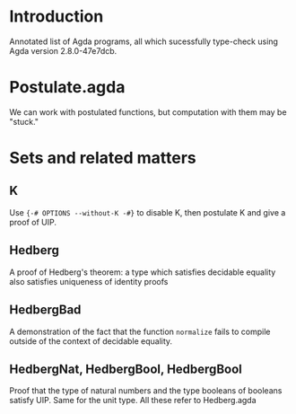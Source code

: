 # Introduction

Annotated list of Agda programs, all which sucessfully type-check using Agda version 2.8.0-47e7dcb.

# Postulate.agda

We can work with postulated functions, but computation with them may be "stuck."

# Sets and related matters

## K

Use `{-# OPTIONS --without-K -#}` to disable K, then
postulate K and give a proof of UIP.

## Hedberg

A proof of Hedberg's theorem: a type which satisfies decidable
equality also satisfies uniqueness of identity proofs

## HedbergBad

A demonstration of the fact that the function `normalize` fails
to compile outside of the context of decidable equality.

## HedbergNat, HedbergBool, HedbergBool

Proof that the type of natural numbers and the type booleans
of booleans satisfy UIP.  Same for the unit type.  All these
refer to Hedberg.agda


